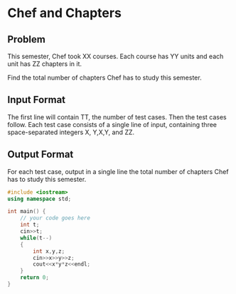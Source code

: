 # Chef and Chapters
## Problem
This semester, Chef took XX courses. Each course has YY units and each unit has ZZ chapters in it.

Find the total number of chapters Chef has to study this semester.

## Input Format
The first line will contain TT, the number of test cases. Then the test cases follow.
Each test case consists of a single line of input, containing three space-separated integers X, Y,X,Y, and ZZ.
## Output Format
For each test case, output in a single line the total number of chapters Chef has to study this semester.
```cpp
#include <iostream>
using namespace std;

int main() {
	// your code goes here
	int t;
	cin>>t;
	while(t--)
	{
	    int x,y,z;
	    cin>>x>>y>>z;
	    cout<<x*y*z<<endl;
	}
	return 0;
}
```